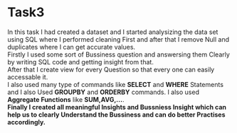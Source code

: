 # Task3  
In this task I had created a dataset and I started analysizing the data set using SQL where I performed cleaning First and after that I remove Null and duplicates where I can get accurate values.    
Firstly I used some sort of Bussiness question and answersing them Clearly by writing SQL code and getting insight from that.  
After that I create view for every Question so that every one can easily accessable it.  
I also used many type of commands like **SELECT** and **WHERE** Statements and I also Used **GROUPBY** and **ORDERBY** commands. 
I also used **Aggregate Functions** like **SUM,AVG,...**.  
**Finally I created all meaningful Insights and Bussniess Insight which can help us to clearly Understand the Bussiness and can do better Practises accordingly.**
